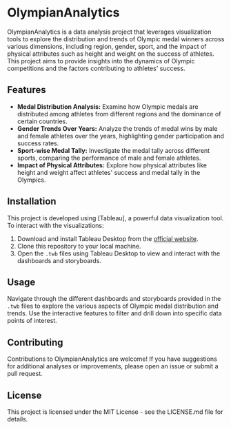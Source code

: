 # OlympianAnalytics

OlympianAnalytics is a data analysis project that leverages visualization tools to explore the 
distribution and trends of Olympic medal winners across various dimensions, 
including region, gender, sport, and the impact of physical attributes 
such as height and weight on the success of athletes. This project aims to 
provide insights into the dynamics of Olympic competitions and the factors contributing to athletes' success.

## Features

- **Medal Distribution Analysis:** Examine how Olympic medals are distributed among athletes from different regions and the dominance of certain countries.
- **Gender Trends Over Years:** Analyze the trends of medal wins by male and female athletes over the years, highlighting gender participation and success rates.
- **Sport-wise Medal Tally:** Investigate the medal tally across different sports, comparing the performance of male and female athletes.
- **Impact of Physical Attributes:** Explore how physical attributes like height and weight affect athletes' success and medal tally in the Olympics.

## Installation

This project is developed using [Tableau], a powerful data visualization tool. To interact with the visualizations:

1. Download and install Tableau Desktop from the [official website](https://www.tableau.com/products/desktop).
2. Clone this repository to your local machine.
3. Open the `.twb` files using Tableau Desktop to view and interact with the dashboards and storyboards.

## Usage

Navigate through the different dashboards and storyboards provided in the `.twb` files to explore the various aspects of Olympic medal distribution and trends. Use the interactive features to filter and drill down into specific data points of interest.

## Contributing

Contributions to OlympianAnalytics are welcome! If you have suggestions for additional analyses or improvements, please open an issue or submit a pull request.

## License

This project is licensed under the MIT License - see the LICENSE.md file for details.
